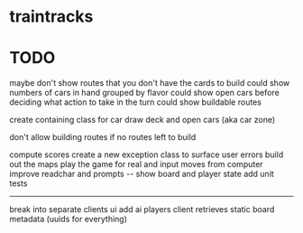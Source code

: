 # traintracks

# TODO
maybe don't show routes that you don't have the cards to build
could show numbers of cars in hand grouped by flavor
could show open cars before deciding what action to take in the turn
could show buildable routes

create containing class for car draw deck and open cars (aka car zone) 

don't allow building routes if no routes left to build

compute scores
create a new exception class to surface user errors
build out the maps
play the game for real and input moves from computer
improve readchar and prompts -- show board and player state
add unit tests

---

break into separate clients
ui
add ai players
client retrieves static board metadata (uuids for everything)


